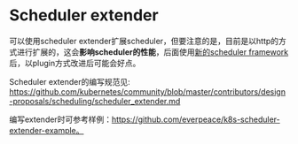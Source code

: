 # Scheduler extender

可以使用scheduler extender扩展scheduler，但要注意的是，目前是以http的方式进行扩展的，这会**影响scheduler的性能**，后面使用[新的scheduler framework](https://github.com/kubernetes/community/blob/master/contributors/design-proposals/scheduling/scheduling-framework.md)后，以plugin方式改进后可能会好点。

Scheduler extender的编写规范见: https://github.com/kubernetes/community/blob/master/contributors/design-proposals/scheduling/scheduler_extender.md

编写extender时可参考样例：https://github.com/everpeace/k8s-scheduler-extender-example。